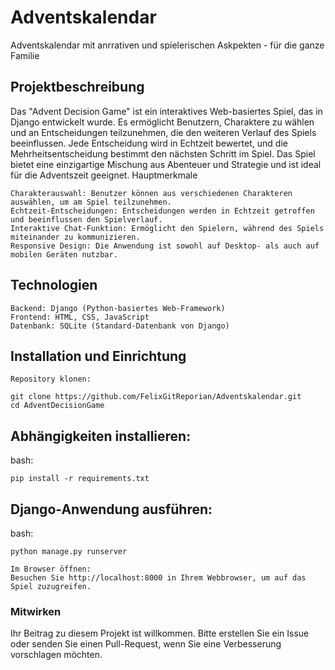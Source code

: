 # Adventskalendar
Adventskalendar mit anrrativen und spielerischen Askpekten - für die ganze Familie

## Projektbeschreibung

Das "Advent Decision Game" ist ein interaktives Web-basiertes Spiel, das in Django entwickelt wurde. Es ermöglicht Benutzern, Charaktere zu wählen und an Entscheidungen teilzunehmen, die den weiteren Verlauf des Spiels beeinflussen. Jede Entscheidung wird in Echtzeit bewertet, und die Mehrheitsentscheidung bestimmt den nächsten Schritt im Spiel. Das Spiel bietet eine einzigartige Mischung aus Abenteuer und Strategie und ist ideal für die Adventszeit geeignet.
Hauptmerkmale

    Charakterauswahl: Benutzer können aus verschiedenen Charakteren auswählen, um am Spiel teilzunehmen.
    Echtzeit-Entscheidungen: Entscheidungen werden in Echtzeit getroffen und beeinflussen den Spielverlauf.
    Interaktive Chat-Funktion: Ermöglicht den Spielern, während des Spiels miteinander zu kommunizieren.
    Responsive Design: Die Anwendung ist sowohl auf Desktop- als auch auf mobilen Geräten nutzbar.

## Technologien

    Backend: Django (Python-basiertes Web-Framework)
    Frontend: HTML, CSS, JavaScript
    Datenbank: SQLite (Standard-Datenbank von Django)

## Installation und Einrichtung

    Repository klonen:

    git clone https://github.com/FelixGitReporian/Adventskalendar.git
    cd AdventDecisionGame


## Abhängigkeiten installieren:

bash:

    pip install -r requirements.txt

## Django-Anwendung ausführen:

bash:

    python manage.py runserver

    Im Browser öffnen:
    Besuchen Sie http://localhost:8000 in Ihrem Webbrowser, um auf das Spiel zuzugreifen.

### Mitwirken

Ihr Beitrag zu diesem Projekt ist willkommen. Bitte erstellen Sie ein Issue oder senden Sie einen Pull-Request, wenn Sie eine Verbesserung vorschlagen möchten.
